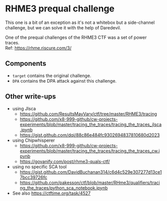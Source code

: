 # RHME3 prequal challenge

This one is a bit of an exception as it's not a whitebox but a side-channel challenge, but we can solve it with the help of Daredevil.

One of the prequal challenges of the RHME3 CTF was a set of power traces.  
Ref: https://rhme.riscure.com/3/

Components
----------

* `target` contains the original challenge.
* `DPA` contains the DPA attack against this challenge.

Other write-ups
---------------

* using Jlsca
  * https://github.com/ResultsMayVary/ctf/tree/master/RHME3/tracing
  * https://github.com/x8-999-github/cw-projects-experiments/blob/master/tracing_the_traces/tracing_the_traces_jlsca.ipynb
  * https://gist.github.com/dqi/88c86e484fc9302694837810680d2023
* using Chipwhisperer
  * https://github.com/x8-999-github/cw-projects-experiments/blob/master/tracing_the_traces/tracing_the_traces_cw.ipynb
  * https://govanify.com/post/rhme3-quals-ctf/
* using no specific SCA tool
  * https://gist.github.com/DavidBuchanan314/c6d4c529e307277d13ce17bcc39726fc
  * https://github.com/pakesson/ctf/blob/master/RHme3/qualifiers/tracing_the_traces/python_sca_notebook.ipynb
* See also https://ctftime.org/task/4527
